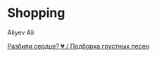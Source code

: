 # Shopping


Aliyev Ali


[Разбили сердце? 💔 / Подборка грустных песен](https://www.youtube.com/watch?v=VIPsyE7-D0g)

